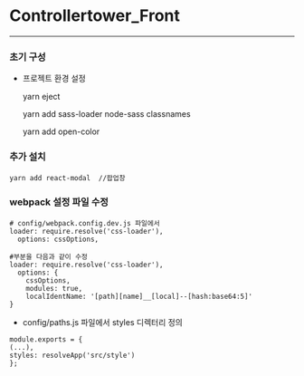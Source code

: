 # Controllertower_Front
---

### 초기 구성
* 프로젝트 환경 설정

  yarn eject

  yarn add sass-loader node-sass classnames

  yarn add open-color


### 추가 설치
```
yarn add react-modal  //팝업창
```

### webpack 설정 파일 수정

```
# config/webpack.config.dev.js 파일에서
loader: require.resolve('css-loader'),
  options: cssOptions,

#부분을 다음과 같이 수정
loader: require.resolve('css-loader'),
  options: {
    cssOptions,
    modules: true,
    localIdentName: '[path][name]__[local]--[hash:base64:5]'
}
```
* config/paths.js 파일에서 styles 디렉터리 정의
```
module.exports = {
(...),
styles: resolveApp('src/style')
};

```
